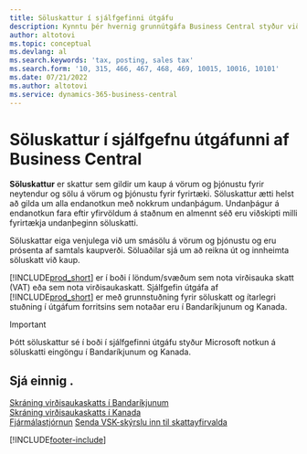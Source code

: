```yaml
---
title: Söluskattur í sjálfgefinni útgáfu
description: Kynntu þér hvernig grunnútgáfa Business Central styður við söluskatt og fáðu lýsingu á grunnhugmyndinni.
author: altotovi
ms.topic: conceptual
ms.devlang: al
ms.search.keywords: 'tax, posting, sales tax'
ms.search.form: '10, 315, 466, 467, 468, 469, 10015, 10016, 10101'
ms.date: 07/21/2022
ms.author: altotovi
ms.service: dynamics-365-business-central
---
```


# <a name="sales-tax-in-the-default-version-of-business-central"></a>Söluskattur í sjálfgefnu útgáfunni af Business Central

**Söluskattur** er skattur sem gildir um kaup á vörum og þjónustu fyrir neytendur og sölu á vörum og þjónustu fyrir fyrirtæki. Söluskattur ætti helst að gilda um alla endanotkun með nokkrum undanþágum. Undanþágur á endanotkun fara eftir yfirvöldum á staðnum en almennt séð eru viðskipti milli fyrirtækja undanþeginn söluskatti.  

Söluskattar eiga venjulega við um smásölu á vörum og þjónustu og eru prósenta af samtals kaupverði. Söluaðilar sjá um að reikna út og innheimta söluskatt við kaup.  

[!INCLUDE[prod_short](includes/prod_short.md)] er í boði í löndum/svæðum sem nota virðisauka skatt (VAT) eða sem nota virðisaukaskatt. Sjálfgefin útgáfa af [!INCLUDE[prod_short](includes/prod_short.md)] er með grunnstuðning fyrir söluskatt og ítarlegri stuðning í útgáfum forritsins sem notaðar eru í Bandaríkjunum og Kanada.

> [!IMPORTANT]
> Þótt söluskattur sé í boði í sjálfgefinni útgáfu styður Microsoft notkun á söluskatti eingöngu í Bandaríkjunum og Kanada.

## <a name="see-also"></a>Sjá einnig .

[Skráning virðisaukaskatts í Bandaríkjunum](localfunctionality/UnitedStates/us-sales-tax.md)  
[Skráning virðisaukaskatts í Kanada](localfunctionality/canada/ca-sales-tax.md)  
[Fjármálastjórnun](finance.md)
[Senda VSK-skýrslu inn til skattayfirvalda](finance-how-report-vat.md)

[!INCLUDE[footer-include](includes/footer-banner.md)]
